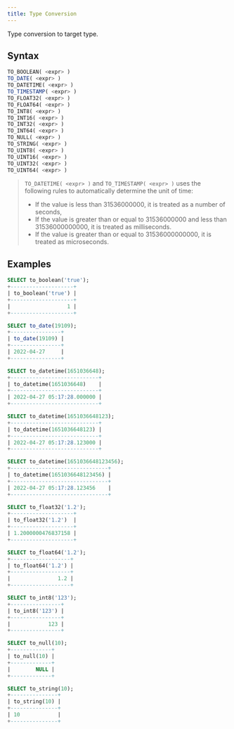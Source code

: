 ```yaml
---
title: Type Conversion
---
```


Type conversion to target type.

## Syntax

```sql
TO_BOOLEAN( <expr> )
TO_DATE( <expr> )
TO_DATETIME( <expr> )
TO_TIMESTAMP( <expr> )
TO_FLOAT32( <expr> )
TO_FLOAT64( <expr> )
TO_INT8( <expr> )
TO_INT16( <expr> )
TO_INT32( <expr> )
TO_INT64( <expr> )
TO_NULL( <expr> )
TO_STRING( <expr> )
TO_UINT8( <expr> )
TO_UINT16( <expr> )
TO_UINT32( <expr> )
TO_UINT64( <expr> )
```

> `TO_DATETIME( <expr> )` and `TO_TIMESTAMP( <expr> )` uses the following rules to automatically determine the unit of time:
>
> - If the value is less than 31536000000, it is treated as a number of seconds,
> - If the value is greater than or equal to 31536000000 and less than 31536000000000, it is treated as milliseconds.
> - If the value is greater than or equal to 31536000000000, it is treated as microseconds.

## Examples

```sql
SELECT to_boolean('true');
+--------------------+
| to_boolean('true') |
+--------------------+
|                  1 |
+--------------------+

SELECT to_date(19109);
+----------------+
| to_date(19109) |
+----------------+
| 2022-04-27     |
+----------------+

SELECT to_datetime(1651036648);
+----------------------------+
| to_datetime(1651036648)    |
+----------------------------+
| 2022-04-27 05:17:28.000000 |
+----------------------------+

SELECT to_datetime(1651036648123);
+----------------------------+
| to_datetime(1651036648123) |
+----------------------------+
| 2022-04-27 05:17:28.123000 |
+----------------------------+

SELECT to_datetime(1651036648123456);
+-------------------------------+
| to_datetime(1651036648123456) |
+-------------------------------+
| 2022-04-27 05:17:28.123456    |
+-------------------------------+

SELECT to_float32('1.2');
+--------------------+
| to_float32('1.2')  |
+--------------------+
| 1.2000000476837158 |
+--------------------+

SELECT to_float64('1.2');
+-------------------+
| to_float64('1.2') |
+-------------------+
|               1.2 |
+-------------------+

SELECT to_int8('123');
+----------------+
| to_int8('123') |
+----------------+
|            123 |
+----------------+

SELECT to_null(10);
+-------------+
| to_null(10) |
+-------------+
|        NULL |
+-------------+

SELECT to_string(10);
+---------------+
| to_string(10) |
+---------------+
| 10            |
+---------------+
```
